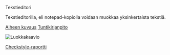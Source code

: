 Tekstieditori

Tekstieditorilla, eli notepad-kopiolla voidaan muokkaa yksinkertaista tekstiä.

[Aiheen kuvaus](https://github.com/vipeeri/Tekstieditori/blob/master/documents/aihemäärittely.md)
[Tuntikirjanpito](https://github.com/vipeeri/Tekstieditori/blob/master/documents/tuntikirjanpito.md)

![Luokkakaavio](http://yuml.me/a85e0244)
 
[Checkstyle-raportti](https://htmlpreview.github.io/?https://github.com/vipeeri/Tekstieditori/blob/master/documents/site/checkstyle.html)
